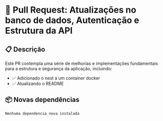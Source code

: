 # 🧩 Pull Request: Atualizações no banco de dados, Autenticação e Estrutura da API

## 📋 Descrição

Este PR contempla uma série de melhorias e implementações fundamentais para a estrutura e segurança da aplicação, incluindo:

- ✅ Adicionado o nest a um container docker
- ✅ Atualizando o README

## 📦 Novas dependências
    Nenhuma dependencia nova instalada